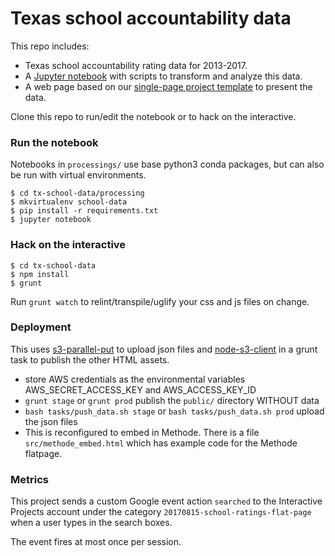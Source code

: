 # Texas school accountability data

This repo includes:
* Texas school accountability rating data for 2013-2017.
* A [Jupyter notebook](processing/2016-texas-school-accountability-data.ipynb) with scripts to transform and analyze this data.
* A web page based on our [single-page project template](https://github.com/statesman/single-page-project) to present the data.

Clone this repo to run/edit the notebook or to hack on the interactive.

### Run the notebook

Notebooks in `processings/` use base python3 conda packages, but can also be run with virtual environments. 

```shell
$ cd tx-school-data/processing
$ mkvirtualenv school-data
$ pip install -r requirements.txt
$ jupyter notebook
```

### Hack on the interactive
```shell
$ cd tx-school-data
$ npm install
$ grunt
```

Run `grunt watch` to relint/transpile/uglify your css and js files on change.

### Deployment
This uses [s3-parallel-put](https://github.com/mishudark/s3-parallel-put) to upload json files and [node-s3-client](https://github.com/andrewrk/node-s3-client) in a grunt task to publish the other HTML assets.
- store AWS credentials as the environmental variables AWS_SECRET_ACCESS_KEY and AWS_ACCESS_KEY_ID
- `grunt stage` or `grunt prod` publish the `public/` directory WITHOUT data
-  `bash tasks/push_data.sh stage` or `bash tasks/push_data.sh prod` upload the json files
- This is reconfigured to embed in Methode. There is a file `src/methode_embed.html` which has example code for the Methode flatpage.

### Metrics

This project sends a custom Google event action `searched` to the Interactive Projects account under the category `20170815-school-ratings-flat-page` when a user types in the search boxes.

The event fires at most once per session.
